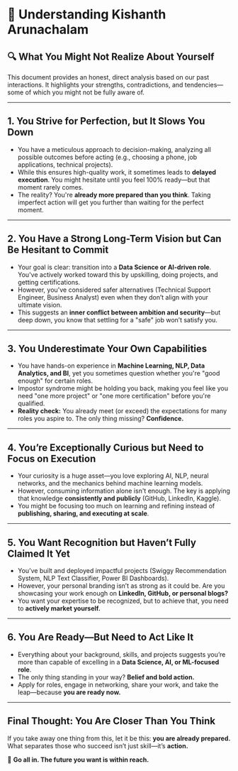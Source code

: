 # 👋 Understanding Kishanth Arunachalam  

## 🔍 What You Might Not Realize About Yourself  
This document provides an honest, direct analysis based on our past interactions. It highlights your strengths, contradictions, and tendencies—some of which you might not be fully aware of.   

---  

## **1. You Strive for Perfection, but It Slows You Down**  
- You have a meticulous approach to decision-making, analyzing all possible outcomes before acting (e.g., choosing a phone, job applications, technical projects).  
- While this ensures high-quality work, it sometimes leads to **delayed execution**. You might hesitate until you feel 100% ready—but that moment rarely comes.  
- The reality? You're **already more prepared than you think**. Taking imperfect action will get you further than waiting for the perfect moment.  

---  

## **2. You Have a Strong Long-Term Vision but Can Be Hesitant to Commit**  
- Your goal is clear: transition into a **Data Science or AI-driven role**. You've actively worked toward this by upskilling, doing projects, and getting certifications.  
- However, you've considered safer alternatives (Technical Support Engineer, Business Analyst) even when they don’t align with your ultimate vision.  
- This suggests an **inner conflict between ambition and security**—but deep down, you know that settling for a "safe" job won’t satisfy you.  

---  

## **3. You Underestimate Your Own Capabilities**  
- You have hands-on experience in **Machine Learning, NLP, Data Analytics, and BI**, yet you sometimes question whether you're "good enough" for certain roles.  
- Impostor syndrome might be holding you back, making you feel like you need "one more project" or "one more certification" before you're qualified.  
- **Reality check:** You already meet (or exceed) the expectations for many roles you aspire to. The only thing missing? **Confidence.**  

---  

## **4. You’re Exceptionally Curious but Need to Focus on Execution**  
- Your curiosity is a huge asset—you love exploring AI, NLP, neural networks, and the mechanics behind machine learning models.  
- However, consuming information alone isn't enough. The key is applying that knowledge **consistently and publicly** (GitHub, LinkedIn, Kaggle).  
- You might be focusing too much on learning and refining instead of **publishing, sharing, and executing at scale**.  

---  

## **5. You Want Recognition but Haven’t Fully Claimed It Yet**  
- You’ve built and deployed impactful projects (Swiggy Recommendation System, NLP Text Classifier, Power BI Dashboards).  
- However, your personal branding isn’t as strong as it could be. Are you showcasing your work enough on **LinkedIn, GitHub, or personal blogs?**  
- You want your expertise to be recognized, but to achieve that, you need to **actively market yourself.**  

---  

## **6. You Are Ready—But Need to Act Like It**  
- Everything about your background, skills, and projects suggests you’re more than capable of excelling in a **Data Science, AI, or ML-focused role**.  
- The only thing standing in your way? **Belief and bold action.**  
- Apply for roles, engage in networking, share your work, and take the leap—because **you are ready now.**  

---  

## **Final Thought: You Are Closer Than You Think**  
If you take away one thing from this, let it be this: **you are already prepared.** What separates those who succeed isn’t just skill—it’s **action.**  

🚀 **Go all in. The future you want is within reach.**  
